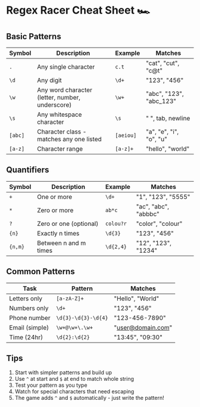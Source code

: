 # Regex Racer Cheat Sheet 🏎️

## Basic Patterns

| Symbol | Description | Example | Matches |
|--------|-------------|---------|---------|
| `.` | Any single character | `c.t` | "cat", "cut", "c@t" |
| `\d` | Any digit | `\d+` | "123", "456" |
| `\w` | Any word character (letter, number, underscore) | `\w+` | "abc", "123", "abc_123" |
| `\s` | Any whitespace character | `\s` | " ", tab, newline |
| `[abc]` | Character class - matches any one listed | `[aeiou]` | "a", "e", "i", "o", "u" |
| `[a-z]` | Character range | `[a-z]+` | "hello", "world" |

## Quantifiers

| Symbol | Description | Example | Matches |
|--------|-------------|---------|---------|
| `+` | One or more | `\d+` | "1", "123", "5555" |
| `*` | Zero or more | `ab*c` | "ac", "abc", "abbbc" |
| `?` | Zero or one (optional) | `colou?r` | "color", "colour" |
| `{n}` | Exactly n times | `\d{3}` | "123", "456" |
| `{n,m}` | Between n and m times | `\d{2,4}` | "12", "123", "1234" |

## Common Patterns

| Task | Pattern | Matches |
|------|---------|---------|
| Letters only | `[a-zA-Z]+` | "Hello", "World" |
| Numbers only | `\d+` | "123", "456" |
| Phone number | `\d{3}-\d{3}-\d{4}` | "123-456-7890" |
| Email (simple) | `\w+@\w+\.\w+` | "user@domain.com" |
| Time (24hr) | `\d{2}:\d{2}` | "13:45", "09:30" |

## Tips
1. Start with simpler patterns and build up
2. Use `^` at start and `$` at end to match whole string
3. Test your pattern as you type
4. Watch for special characters that need escaping
5. The game adds `^` and `$` automatically - just write the pattern!
